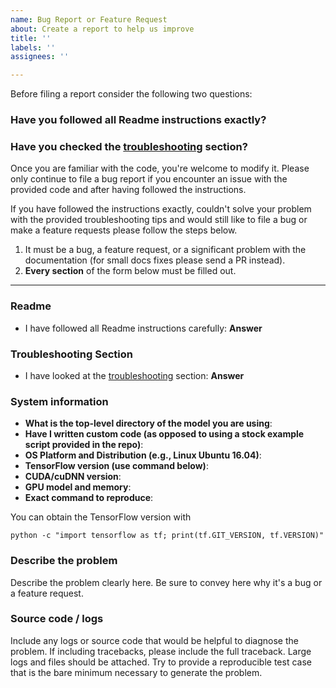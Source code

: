 ```yaml
---
name: Bug Report or Feature Request
about: Create a report to help us improve
title: ''
labels: ''
assignees: ''

---
```

Before filing a report consider the following two questions:

### Have you followed all Readme instructions exactly? 

### Have you checked the [troubleshooting](https://github.com/AntonMu/TrainYourOwnYOLO#troubleshooting) section? 

Once you are familiar with the code, you're welcome to modify it. Please only continue to file a bug report if you encounter an issue with the provided code and after having followed the instructions.

If you have followed the instructions exactly, couldn't solve your problem with the provided troubleshooting tips and would still like to file a bug or make a feature requests please follow the steps below.

1. It must be a bug, a feature request, or a significant problem with the documentation (for small docs fixes please send a PR instead).
2. **Every section** of the form below must be filled out.

------------------------

### Readme 

- I have followed all Readme instructions carefully: **Answer**

### Troubleshooting Section

- I have looked at the  [troubleshooting](https://github.com/AntonMu/TrainYourOwnYOLO#troubleshooting) section: **Answer**

### System information
- **What is the top-level directory of the model you are using**:
- **Have I written custom code (as opposed to using a stock example script provided in the repo)**:
- **OS Platform and Distribution (e.g., Linux Ubuntu 16.04)**:
- **TensorFlow version (use command below)**:
- **CUDA/cuDNN version**:
- **GPU model and memory**:
- **Exact command to reproduce**:

You can obtain the TensorFlow version with

`python -c "import tensorflow as tf; print(tf.GIT_VERSION, tf.VERSION)"`

### Describe the problem
Describe the problem clearly here. Be sure to convey here why it's a bug or a feature request.

### Source code / logs
Include any logs or source code that would be helpful to diagnose the problem. If including tracebacks, please include the full traceback. Large logs and files should be attached. Try to provide a reproducible test case that is the bare minimum necessary to generate the problem.

